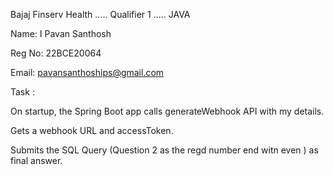Bajaj Finserv Health ..... Qualifier 1 ..... JAVA

Name: I Pavan Santhosh

Reg No: 22BCE20064

Email: pavansanthoships@gmail.com

Task :

On startup, the Spring Boot app calls generateWebhook API with my details.

Gets a webhook URL and accessToken.

Submits the SQL Query (Question 2 as the regd number end witn even ) as final answer.

